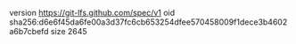 version https://git-lfs.github.com/spec/v1
oid sha256:d6e6f45da6fe00a3d37fc6cb653254dfee570458009f1dece3b4602a6b7cbefd
size 2645
